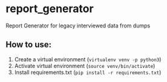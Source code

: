 # report_generator
Report Generator for legacy interviewed data from dumps


## How to use:
1. Create a virtual environment (`virtualenv venv -p python3`)
2. Activate virtual environment (`source venv/bin/activate`)
3. Install requirements.txt (`pip install -r requirements.txt`)
